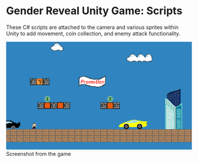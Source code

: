 # Gender Reveal Unity Game: Scripts

These C# scripts are attached to the camera and various sprites within Unity to add movement, coin collection, and enemy attack functionality. 

![Screenshot of Game](https://github.com/christina-22-wang/reveal/blob/master/gender_reveal_screenshot.png)
Screenshot from the game
